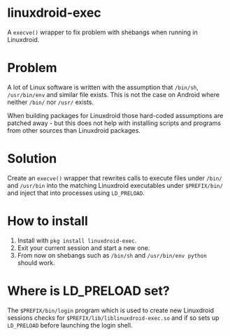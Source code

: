 # linuxdroid-exec
A `execve()` wrapper to fix problem with shebangs when running in Linuxdroid.

# Problem
A lot of Linux software is written with the assumption that `/bin/sh`, `/usr/bin/env`
and similar file exists. This is not the case on Android where neither `/bin/` nor `/usr/`
exists.

When building packages for Linuxdroid those hard-coded assumptions are patched away - but this
does not help with installing scripts and programs from other sources than Linuxdroid packages.

# Solution
Create an `execve()` wrapper that rewrites calls to execute files under `/bin/` and `/usr/bin`
into the matching Linuxdroid executables under `$PREFIX/bin/` and inject that into processes
using `LD_PRELOAD`.

# How to install
1. Install with `pkg install linuxdroid-exec`.
2. Exit your current session and start a new one.
3. From now on shebangs such as `/bin/sh` and `/usr/bin/env python` should work.

# Where is LD_PRELOAD set?
The `$PREFIX/bin/login` program which is used to create new Linuxdroid sessions checks for
`$PREFIX/lib/liblinuxdroid-exec.so` and if so sets up `LD_PRELOAD` before launching the login shell.
